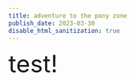 ```yaml
---
title: adventure to the pony zone
publish_date: 2023-03-30
disable_html_sanitization: true
--- 
```

<font size="8">test!</font>

<canvas id=onpointermove_example></canvas>

<script type=module>
    const cnv = document.getElementById (`onpointermove_example`)
    cnv.width = cnv.parentNode.scrollWidth
    cnv.height = cnv.width * 9 / 16

    // assigning to the onpointermove property
    // a handler defined below
    cnv.onpointermove = pointer_move_handler

    const ctx = cnv.getContext ('2d')

    // calculating the dimension
    // for the Shrinker objects
    // the aspect ratio is 16:9
    // so this will act as both
    // the width and height
    const w = cnv.width / 16

    // array for the Shrinker objects
    const shrinkers = []

    // iterate down the canvas using the width value
    for (let y = w / 2; y < cnv.height; y += w) {

        // iterate across the canvas using the same value
        for (let x = w / 2; x < cnv.width; x += w) {

            // make an object with x & y properties
            // assign to those properties the x & y 
            // values as per the for loops, using
            // object literal syntax
            const vec = {
                // property name on the left of the :
                // value (ie. variable) on the right
                x: x, 

                // property name on the left of the :
                // value (ie. variable) on the right
                y: y, 
            }

            // add to the array, a Shrinker object
            // with those coordinates,
            // and with size w, and also passing in
            // the canvas context
            shrinkers.push (new Shrinker (vec, w, ctx))
        }
    }

    // function assigns the pointerEvent
    // to parameter 'e'
    function pointer_move_handler (e) {

        // expresses the coordinates as a
        // phase between 0-1
        const x_phase = e.offsetX / cnv.width
        const y_phase = e.offsetY / cnv.height

        // find the column and row numbers
        const col = Math.floor (x_phase * 16)
        const row = Math.floor (y_phase * 9)

        // the index of the Shrinker object
        // because they were added to the array
        // row by row
        const i = row * 16 + col
        
        // if the shrinker at that index is not active
        if (!shrinkers[i].active) {

            // activate it
            shrinkers[i].active = true
        }
    }

    function draw_frame () {

        // turquoise background
        ctx.fillStyle = `turquoise`
        ctx.fillRect (0, 0, cnv.width, cnv.height)

        // go through the shrinkers array
        // call .draw () on each Shrinker object
        shrinkers.forEach (s => s.draw ())

        // call the next animation frame
        requestAnimationFrame (draw_frame)
    }

    // call the first animation frame
    requestAnimationFrame (draw_frame)
</script>












